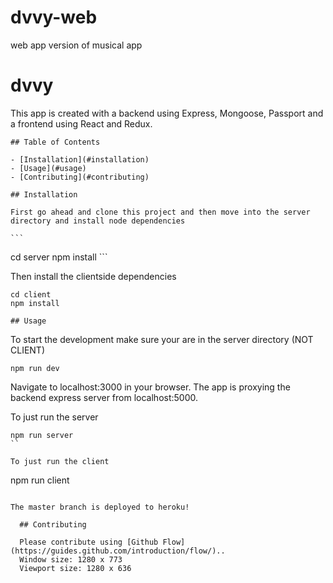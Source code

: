 # dvvy-web
web app version of musical app

# dvvy

  This app is created with a backend using Express, Mongoose, Passport and a frontend using React and Redux.

	## Table of Contents

	- [Installation](#installation)
	- [Usage](#usage)
	- [Contributing](#contributing)

	## Installation

	First go ahead and clone this project and then move into the server directory and install node dependencies

	```
  cd server
  npm install
	```
  
  Then install the clientside dependencies
  
  ```
  cd client
  npm install
  ```
  

	## Usage
  
  To start the development make sure your are in the server directory (NOT CLIENT)
  
  ```
  npm run dev
  ```
  Navigate to localhost:3000 in your browser.
  The app is proxying the backend express server from localhost:5000.
  
  To just run the server
  ```
  npm run server
  ``
  
  To just run the client
  ```
  npm run client
  ```
  
  The master branch is deployed to heroku!

	## Contributing

	Please contribute using [Github Flow](https://guides.github.com/introduction/flow/)..
	Window size: 1280 x 773
	Viewport size: 1280 x 636

